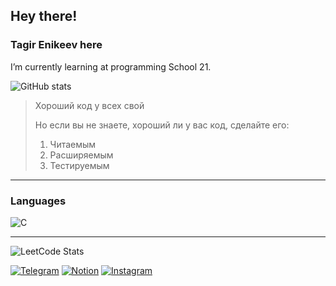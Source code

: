 ## Hey there!
### Tagir Enikeev here
I’m currently learning at programming School 21.

![GitHub stats](https://github-readme-stats.vercel.app/api?username=enikeevtg&show_icons=true&hide=contribs,prs&cache_seconds=86400&theme=darcula)


> Хороший код у всех свой
>
> Но если вы не знаете, хороший ли у вас код, сделайте его:
> 1. Читаемым
> 2. Расширяемым
> 3. Тестируемым

***

### Languages

![C](https://img.shields.io/badge/-1E7775?style=for-the-badge&logo=C&logoColor=6296CC)
***
![LeetCode Stats](https://leetcard.jacoblin.cool/TagirEnikeev?theme=light)

[![Telegram](https://img.shields.io/badge/Telegram-2CA5E0?style=for-the-badge&logo=telegram&logoColor=white)](https://t.me/enikeev_tg)
[![Notion](https://img.shields.io/badge/Notion-%23000000.svg?style=for-the-badge&logo=notion&logoColor=white)](https://enikeev-tg.notion.site/Coding-study-4ede8cf8625a4581a61ae22377389193?pvs=4)
[![Instagram](https://img.shields.io/badge/Instagram-%23E4405F.svg?style=for-the-badge&logo=Instagram&logoColor=white)](https://www.instagram.com/enikeev_tg/)

